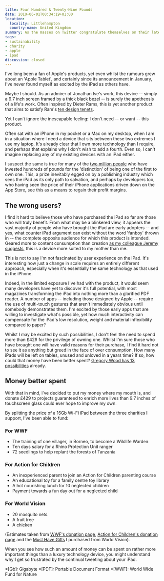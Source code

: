 ```yaml
---
title: Four Hundred & Twenty-Nine Pounds
date: 2010-06-01T00:34:19+01:00
location:
  locality: Littlehampton
  country-name: United Kingdom
summary: As the masses on Twitter congratulate themselves on their latest technology purchase, I feel strangely removed from all the excitement.
tags:
- sustainability
- charity
- apple
- ipad
discussion: closed
---
```

I've long been a fan of Apple's products, yet even whilst the rumours grew about an 'Apple Tablet', and certainly since its announcement in January, I've never found myself as excited by the iPad as others have.

Maybe I should. As an admirer of Jonathan Ive's work, this device -- simply a 9.7 inch screen framed by a thick black bezel -- is surely the apotheosis of a life's work. Often inspired by Dieter Rams, this is yet another product that aims to satisfy Ram's [ten design tenets][1].

Yet I can't ignore the inescapable feeling: I don't need -- or want -- this product.

Often sat with an iPhone in my pocket or a Mac on my desktop, when I am in a situation where I need a device that sits between these two extremes I use my laptop. It's already clear that I own more technology than I require, and perhaps that explains why I don't wish to add a fourth. Even so, I can't imagine replacing any of my existing devices with an iPad either.

I suspect the same is true for many of the [two million people][2] who have invested hundreds of pounds for the 'distinction' of being one of the first to own one. This, a prize inevitably egged on by a publishing industry which sees the iPad as its only path to salvation, and perhaps by developers too, who having seen the price of their iPhone applications driven down on the App Store, see this as a means to regain their profit margins.

## The wrong users?

I find it hard to believe those who have purchased the iPad so far are those who will truly benefit. From what may be a blinkered view, it appears the vast majority of people who have brought the iPad are early adopters -- and yes, what counter iPad argument can exist without the word 'fanboy' thrown in -- the complete opposite audience for which this product is intended. Geared more to content consumption than creation [as my colleague Jeremy suggests][3], this is a device more suited to my mother than me.

This is not to say I'm not fascinated by user experience on the iPad. It's interesting how just a change in scale requires an entirely different approach, especially when it's essentially the same technology as that used in the iPhone.

Indeed, in the limited exposure I've had with the product, it would seem many developers have yet to discover it's full potential, with most magazines transforming the iPad into nothing more than a glorified PDF reader. A number of apps -- including those designed by Apple -- require the use of multi-touch gestures that aren't immediately obvious until somebody demonstrates them. I'm excited by those early apps that are willing to investigate what's possible, yet how much interactivity can compensate for the iPad's low resolution, weight and material inflexibility compared to paper?

Whilst I may be excited by such possibilities, I don't feel the need to spend more than £429 for the privilege of owning one. Whilst I'm sure those who have brought one will have valid reasons for their purchase, I find it hard not to see it as anything but greed in the face of over consumption. How many iPads will be left on tables, unused and unloved in a years time? If so, how could that money have been better spent? [Gregory Wood has 13 possibilities][4] already.

## Money better spent

With that in mind, I've decided to put my money where my mouth is, and donate £429 to projects guaranteed to enrich more lives than 9.7 inches of touchscreen glass could ever hope to improve my own.

By splitting the price of a 16Gb Wi-Fi iPad between the three charities I support, I've been able to fund:

### For WWF

* The training of one villager, in Borneo, to become a Wildlife Warden
* Ten days salary for a Rhino Protection Unit ranger
* 72 seedlings to help replant the forests of Tanzania

### For Action for Children

* An inexperienced parent to join an Action for Children parenting course
* An educational toy for a family centre toy library
* A hot nourishing lunch for 10 neglected children
* Payment towards a fun day out for a neglected child

### For World Vision

* 20 mosquito nets
* A fruit tree
* A chicken

(Estimates taken from [WWF's donation page](http://support.wwf.org.uk/), [Action for Children's donation page](http://www.actionforchildren.org.uk/donate/) and the [Must Have Gifts](http://www.musthavegifts.org/) I purchased from World Vision).

When you see how such an amount of money can be spent on rather more important things than a luxury technology device, you might understand why I get so frustrated by the continual tweeting about your iPad.

[1]: http://clagnut.com/blog/2307/
[2]: http://www.apple.com/pr/library/2010/05/31ipad.html
[3]: http://adactio.com/journal/1644/
[4]: http://gregorywood.co.uk/journal/thirteen-alternative-things

*[Gb]: Gigabyte
*[PDF]: Portable Document Format
*[WWF]: World Wide Fund for Nature
